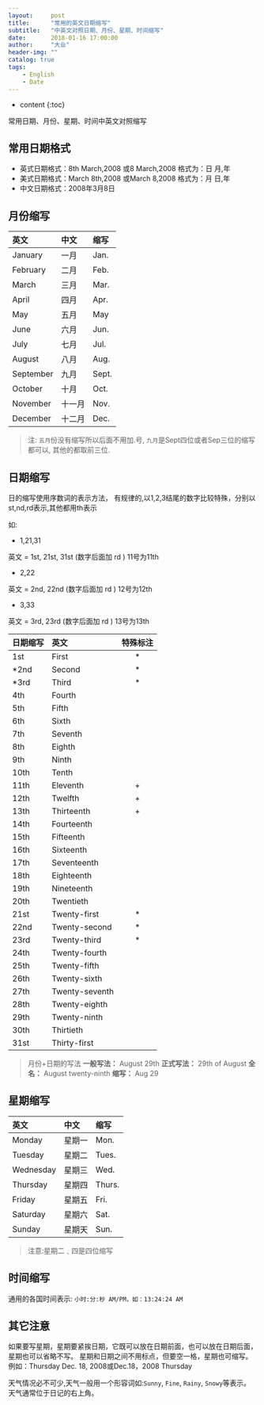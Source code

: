 ```yaml
---
layout:     post
title:      "常用的英文日期缩写"
subtitle:   "中英文对照日期、月份、星期、时间缩写"
date:       2018-01-16 17:00:00
author:     "大业"
header-img: ""
catalog: true
tags:
    - English
    - Date
---
```


* content
{:toc}

常用日期、月份、星期、时间中英文对照缩写




## 常用日期格式     
+ 英式日期格式：8th March,2008 或8 March,2008 格式为：日 月,年      
+ 美式日期格式：March 8th,2008 或March 8,2008 格式为：月 日,年       
+ 中文日期格式：2008年3月8日 
 
## 月份缩写  

|英文 |中文 |缩写 |
|:--- |:---|:----|
|January |一月 |Jan. |
|February |二月 |Feb. |
|March |三月 |Mar. |
|April |四月 |Apr. |
|May |五月 |May |
|June |六月 |Jun. |
|July |七月 |Jul. |
|August |八月 |Aug. |
|September |九月 |Sept. |
|October |十月 |Oct. |
|November |十一月 |Nov. |
|December |十二月 |Dec. |

>注:
`五月`份没有缩写所以后面不用加.号,
`九月`是Sept四位或者Sep三位的缩写都可以,
其他的都取前三位.

## 日期缩写 

日的缩写使用序数词的表示方法，
有规律的,以1,2,3结尾的数字比较特殊，分别以st,nd,rd表示,其他都用th表示             

如:
- 1,21,31

英文 = 1st, 21st, 31st (数字后面加 rd ) 11号为11th
     
- 2,22

英文 = 2nd, 22nd (数字后面加 rd ) 12号为12th

- 3,33

英文 = 3rd, 23rd (数字后面加 rd ) 13号为13th
     

|日期缩写 |英文 |特殊标注 |
|:--- |:----|:----:|
|1st |First | * |
|*2nd |Second | * |
|*3rd |Third | * |
|4th |Fourth | |
|5th |Fifth | |
|6th |Sixth | |
|7th |Seventh | |
|8th |Eighth | |
|9th |Ninth | |
|10th |Tenth | |
|11th |Eleventh | + |
|12th |Twelfth | + |
|13th |Thirteenth | + |
|14th |Fourteenth | |
|15th |Fifteenth | |
|16th |Sixteenth | |
|17th |Seventeenth | |
|18th |Eighteenth | |
|19th |Nineteenth | |
|20th |Twentieth | |
|21st |Twenty-first | * |
|22nd |Twenty-second | * |
|23rd |Twenty-third | * |
|24th |Twenty-fourth | |
|25th |Twenty-fifth | |
|26th |Twenty-sixth | |
|27th |Twenty-seventh | |
|28th |Twenty-eighth | |
|29th |Twenty-ninth | |
|30th |Thirtieth | |
|31st |Thirty-first | |

>月份+日期的写法
**一般写法：** August 29th
**正式写法：** 29th of August
**全名：** August twenty-ninth
**缩写：** Aug 29 

## 星期缩写     

|英文 |中文 |缩写 |
|:--- |:---|:----|
|Monday |星期一 |Mon. |
|Tuesday |星期二 |Tues. |
|Wednesday |星期三 |Wed. |
|Thursday |星期四 |Thurs. |
|Friday |星期五 |Fri. |
|Saturday |星期六 |Sat. |
|Sunday |星期天 |Sun. |

>注意:星期二﹑四是四位缩写 

## 时间缩写
 
通用的各国时间表示: 
`小时:分:秒 AM/PM，如：13:24:24 AM`

## 其它注意

如果要写星期，星期要紧挨日期，它既可以放在日期前面，也可以放在日期后面，星期也可以省略不写。
星期和日期之间不用标点，但要空一格，星期也可缩写。     
例如：Thursday Dec. 18, 2008或Dec.18，2008 Thursday        
     
天气情况必不可少,天气一般用一个形容词如:`Sunny`, `Fine`, `Rainy`, `Snowy`等表示。天气通常位于日记的右上角。
 